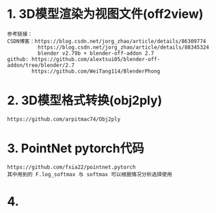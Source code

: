# 1. 3D模型渲染为视图文件(off2view)
    
    参考链接：
    CSDN博客：https://blog.csdn.net/jorg_zhao/article/details/86309774
              https://blog.csdn.net/jorg_zhao/article/details/88345324
              blender v2.79b + blender-off-addon 2.7
    github: https://github.com/alextsui05/blender-off-addon/tree/blender/2.7
            https://github.com/WeiTang114/BlenderPhong
 
# 2. 3D模型格式转换(obj2ply)
    https://github.com/arpitmac74/Obj2ply
     
# 3. PointNet pytorch代码
    https://github.com/fxia22/pointnet.pytorch
    其中用到的 F.log_softmax 与 softmax 可以根据情况分析选择使用

# 4. 
